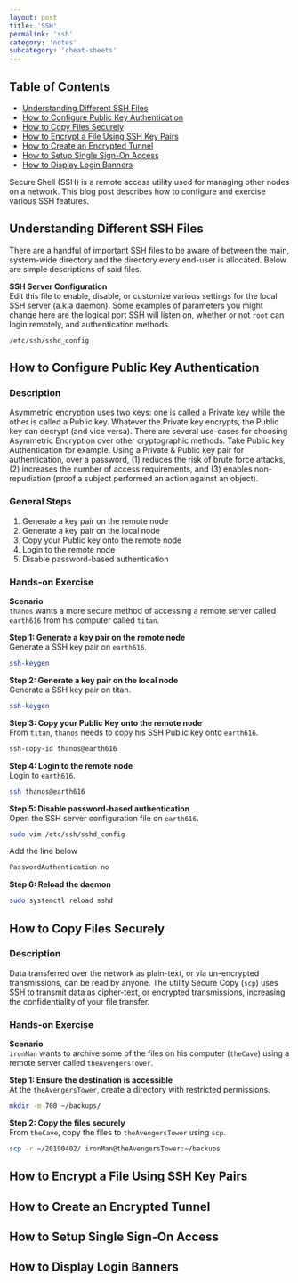 ```yaml
---
layout: post
title: 'SSH'
permalink: 'ssh'
category: 'notes'
subcategory: 'cheat-sheets'
---
```


## Table of Contents
* [Understanding Different SSH Files](#understanding-different-ssh-files)
* [How to Configure Public Key Authentication](#how-to-configure-public-key-authentication)
* [How to Copy Files Securely](#how-to-copy-files-securely)
* [How to Encrypt a File Using SSH Key Pairs](#how-to-encrypt-a-file-using-ssh-key-pairs)
* [How to Create an Encrypted Tunnel](#how-to-create-an-encrypted-tunnel)
* [How to Setup Single Sign-On Access](#how-to-setup-single-sign-on-access)
* [How to Display Login Banners](#how-to-display-login-banners)

Secure Shell (SSH) is a remote access utility used for managing other nodes on a network. This blog post describes how to configure and exercise various SSH features.

## Understanding Different SSH Files
There are a handful of important SSH files to be aware of between the main, system-wide directory and the directory every end-user is allocated. Below are simple descriptions of said files.

**SSH Server Configuration**  
Edit this file to enable, disable, or customize various settings for the local SSH server (a.k.a daemon). Some examples of parameters you might change here are the logical port SSH will listen on, whether or not `root` can login remotely, and authentication methods.

```
/etc/ssh/sshd_config
```

## How to Configure Public Key Authentication
### Description
Asymmetric encryption uses two keys: one is called a Private key while the other is called a Public key. Whatever the Private key encrypts, the Public key can decrypt (and vice versa). There are several use-cases for choosing Asymmetric Encryption over other cryptographic methods. Take Public key Authentication for example. Using a Private & Public key pair for authentication, over a password, (1) reduces the risk of brute force attacks, (2) increases the number of access requirements, and (3) enables non-repudiation (proof a subject performed an action against an object).

### General Steps
1. Generate a key pair on the remote node
2. Generate a key pair on the local node
3. Copy your Public key onto the remote node
4. Login to the remote node
5. Disable password-based authentication

### Hands-on Exercise
**Scenario**  
`thanos` wants a more secure method of accessing a remote server called `earth616` from his computer called `titan`.

**Step 1: Generate a key pair on the remote node**  
Generate a SSH key pair on `earth616`.
```bash
ssh-keygen
```
**Step 2: Generate a key pair on the local node**  
Generate a SSH key pair on titan.
```bash
ssh-keygen
```

**Step 3: Copy your Public Key onto the remote node**  
From `titan`, `thanos` needs to copy his SSH Public key onto `earth616`.
```bash
ssh-copy-id thanos@earth616
```

**Step 4: Login to the remote node**  
Login to `earth616`.
```bash
ssh thanos@earth616
```

**Step 5: Disable password-based authentication**  
Open the SSH server configuration file on `earth616`.
```bash
sudo vim /etc/ssh/sshd_config
```
Add the line below
```bash
PasswordAuthentication no
```

**Step 6: Reload the daemon**
```bash
sudo systemctl reload sshd
```

## How to Copy Files Securely
### Description
Data transferred over the network as plain-text, or via un-encrypted transmissions, can be read by anyone. The utility Secure Copy (`scp`) uses SSH to transmit data as cipher-text, or encrypted transmissions, increasing the confidentiality of your file transfer.

### Hands-on Exercise
**Scenario**  
`ironMan` wants to archive some of the files on his computer (`theCave`) using a remote server called `theAvengersTower`.

**Step 1: Ensure the destination is accessible**  
At the `theAvengersTower`, create a directory with restricted permissions.
```bash
mkdir -m 700 ~/backups/
```

**Step 2: Copy the files securely**  
From `theCave`, copy the files to `theAvengersTower` using `scp`.
```bash
scp -r ~/20190402/ ironMan@theAvengersTower:~/backups
```

## How to Encrypt a File Using SSH Key Pairs

## How to Create an Encrypted Tunnel

## How to Setup Single Sign-On Access

## How to Display Login Banners
